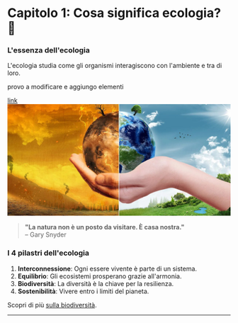 # Capitolo 1: Cosa significa ecologia? 🌿

### L'essenza dell'ecologia
L'ecologia studia come gli organismi interagiscono con l'ambiente e tra di loro.


provo a modificare e aggiungo elementi

[link](https://www.google.it)
![immagine](./images/immagine.jpg)

> **"La natura non è un posto da visitare. È casa nostra."**  
> – Gary Snyder

### I 4 pilastri dell'ecologia
1. **Interconnessione**: Ogni essere vivente è parte di un sistema.
2. **Equilibrio**: Gli ecosistemi prosperano grazie all'armonia.
3. **Biodiversità**: La diversità è la chiave per la resilienza.
4. **Sostenibilità**: Vivere entro i limiti del pianeta.

Scopri di più [sulla biodiversità](https://www.worldwildlife.org).

---
